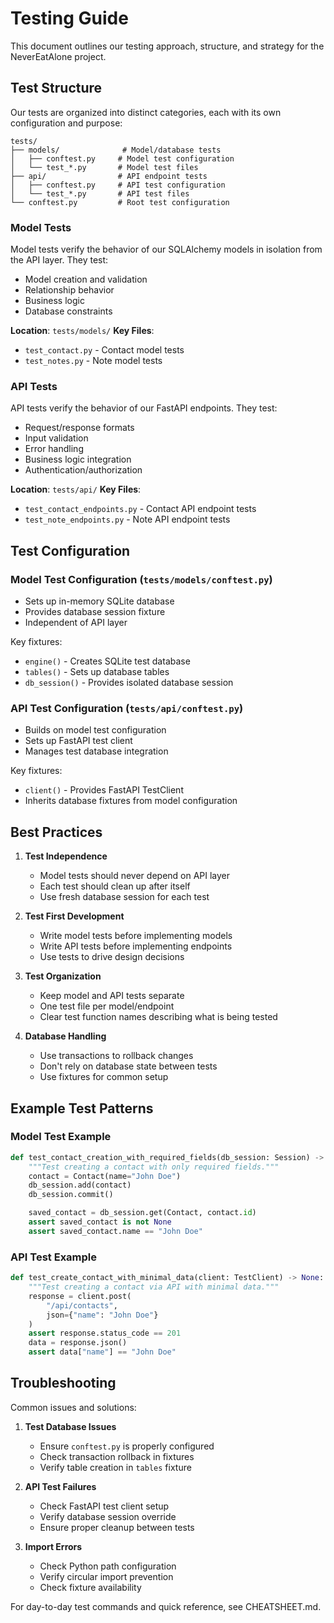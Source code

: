 # Testing Guide

This document outlines our testing approach, structure, and strategy for the NeverEatAlone project.

## Test Structure

Our tests are organized into distinct categories, each with its own configuration and purpose:

```
tests/
├── models/              # Model/database tests
│   ├── conftest.py     # Model test configuration
│   └── test_*.py       # Model test files
├── api/                # API endpoint tests
│   ├── conftest.py     # API test configuration
│   └── test_*.py       # API test files
└── conftest.py         # Root test configuration
```

### Model Tests

Model tests verify the behavior of our SQLAlchemy models in isolation from the API layer. They test:
- Model creation and validation
- Relationship behavior
- Business logic
- Database constraints

**Location**: `tests/models/`
**Key Files**:
- `test_contact.py` - Contact model tests
- `test_notes.py` - Note model tests

### API Tests

API tests verify the behavior of our FastAPI endpoints. They test:
- Request/response formats
- Input validation
- Error handling
- Business logic integration
- Authentication/authorization

**Location**: `tests/api/`
**Key Files**:
- `test_contact_endpoints.py` - Contact API endpoint tests
- `test_note_endpoints.py` - Note API endpoint tests

## Test Configuration

### Model Test Configuration (`tests/models/conftest.py`)
- Sets up in-memory SQLite database
- Provides database session fixture
- Independent of API layer

Key fixtures:
- `engine()` - Creates SQLite test database
- `tables()` - Sets up database tables
- `db_session()` - Provides isolated database session

### API Test Configuration (`tests/api/conftest.py`)
- Builds on model test configuration
- Sets up FastAPI test client
- Manages test database integration

Key fixtures:
- `client()` - Provides FastAPI TestClient
- Inherits database fixtures from model configuration

## Best Practices

1. **Test Independence**
   - Model tests should never depend on API layer
   - Each test should clean up after itself
   - Use fresh database session for each test

2. **Test First Development**
   - Write model tests before implementing models
   - Write API tests before implementing endpoints
   - Use tests to drive design decisions

3. **Test Organization**
   - Keep model and API tests separate
   - One test file per model/endpoint
   - Clear test function names describing what is being tested

4. **Database Handling**
   - Use transactions to rollback changes
   - Don't rely on database state between tests
   - Use fixtures for common setup

## Example Test Patterns

### Model Test Example
```python
def test_contact_creation_with_required_fields(db_session: Session) -> None:
    """Test creating a contact with only required fields."""
    contact = Contact(name="John Doe")
    db_session.add(contact)
    db_session.commit()

    saved_contact = db_session.get(Contact, contact.id)
    assert saved_contact is not None
    assert saved_contact.name == "John Doe"
```

### API Test Example
```python
def test_create_contact_with_minimal_data(client: TestClient) -> None:
    """Test creating a contact via API with minimal data."""
    response = client.post(
        "/api/contacts",
        json={"name": "John Doe"}
    )
    assert response.status_code == 201
    data = response.json()
    assert data["name"] == "John Doe"
```

## Troubleshooting

Common issues and solutions:

1. **Test Database Issues**
   - Ensure `conftest.py` is properly configured
   - Check transaction rollback in fixtures
   - Verify table creation in `tables` fixture

2. **API Test Failures**
   - Check FastAPI test client setup
   - Verify database session override
   - Ensure proper cleanup between tests

3. **Import Errors**
   - Check Python path configuration
   - Verify circular import prevention
   - Check fixture availability

For day-to-day test commands and quick reference, see CHEATSHEET.md.
